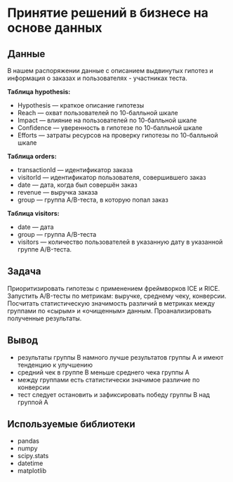 # Принятие решений в бизнесе на основе данных

## Данные
В нашем распоряжении данные c описанием выдвинутых гипотез и информация о заказах и пользователях - участниках теста.

**Таблица hypothesis:**

- Hypothesis — краткое описание гипотезы
- Reach — охват пользователей по 10-балльной шкале
- Impact — влияние на пользователей по 10-балльной шкале
- Confidence — уверенность в гипотезе по 10-балльной шкале
- Efforts — затраты ресурсов на проверку гипотезы по 10-балльной шкале

**Таблица orders:**

- transactionId — идентификатор заказа
- visitorId — идентификатор пользователя, совершившего заказ
- date — дата, когда был совершён заказ
- revenue — выручка заказа
- group — группа A/B-теста, в которую попал заказ

**Таблица visitors:**

- date — дата
- group — группа A/B-теста
- visitors — количество пользователей в указанную дату в указанной группе A/B-теста.

## Задача
Приоритизировать гипотезы с применением фреймворков ICE и RICE. Запустить A/B-тесты по метрикам: выручке, среднему чеку, конверсии. Посчитать статистическую значимость различий в метриках между группами по «сырым» и «очищенным» данным. Проанализировать полученные результаты.

## Вывод
- результаты группы B намного лучше результатов группы A и имеют тенденцию к улучшению
- средний чек в группе В меньше среднего чека группы А
- между группами есть статистически значимое различие по конверсии 
- тест следует остановить и зафиксировать победу группы В над группой А

## Используемые библиотеки
- pandas
- numpy
- scipy.stats
- datetime 
- matplotlib

